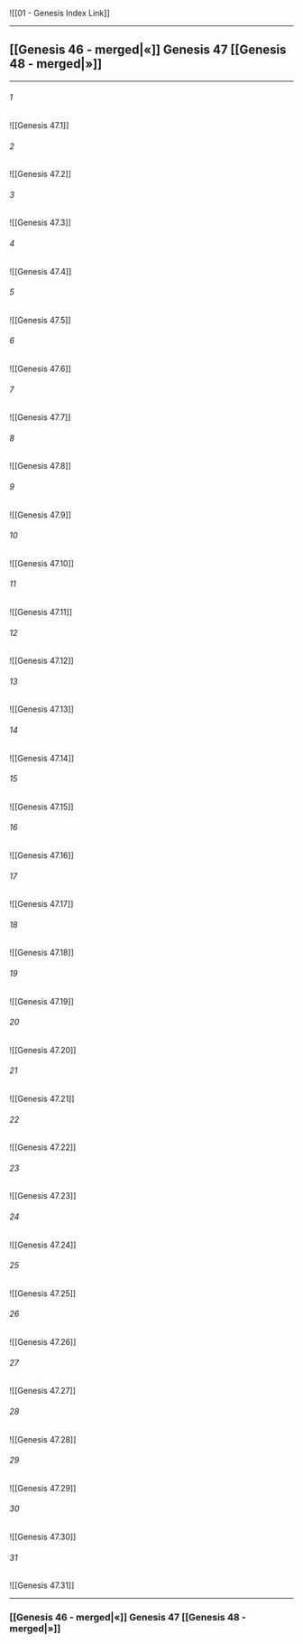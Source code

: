 ![[01 - Genesis Index Link]]

---
##  [[Genesis 46 - merged|«]] Genesis 47 [[Genesis 48 - merged|»]]

---

###### 1
![[Genesis 47.1]] 

###### 2
![[Genesis 47.2]] 

###### 3
![[Genesis 47.3]] 

###### 4
![[Genesis 47.4]]

###### 5 
![[Genesis 47.5]] 

###### 6
![[Genesis 47.6]] 

###### 7
![[Genesis 47.7]] 

###### 8
![[Genesis 47.8]] 

###### 9
![[Genesis 47.9]] 

###### 10
![[Genesis 47.10]] 

###### 11
![[Genesis 47.11]] 

###### 12
![[Genesis 47.12]]

###### 13
![[Genesis 47.13]] 

###### 14
![[Genesis 47.14]] 

###### 15
![[Genesis 47.15]]

###### 16
![[Genesis 47.16]] 

###### 17
![[Genesis 47.17]]

###### 18
![[Genesis 47.18]] 

###### 19
![[Genesis 47.19]] 

###### 20
![[Genesis 47.20]]

###### 21
![[Genesis 47.21]] 

###### 22
![[Genesis 47.22]] 

###### 23
![[Genesis 47.23]]

###### 24
![[Genesis 47.24]] 

###### 25
![[Genesis 47.25]]

###### 26
![[Genesis 47.26]] 

###### 27
![[Genesis 47.27]] 

###### 28
![[Genesis 47.28]]

###### 29
![[Genesis 47.29]] 

###### 30
![[Genesis 47.30]] 

###### 31
![[Genesis 47.31]] 


---
###  [[Genesis 46 - merged|«]] Genesis 47 [[Genesis 48 - merged|»]]